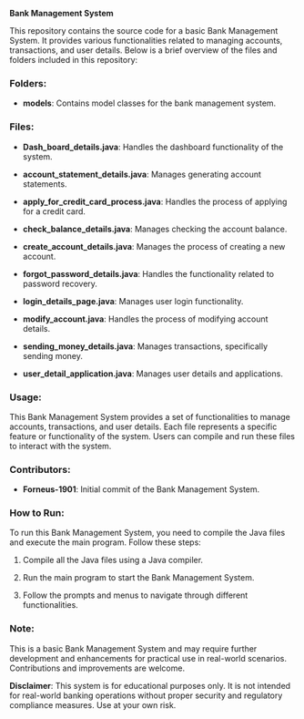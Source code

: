**Bank Management System**

This repository contains the source code for a basic Bank Management System. It provides various functionalities related to managing accounts, transactions, and user details. Below is a brief overview of the files and folders included in this repository:

### Folders:

- **models**: Contains model classes for the bank management system.

### Files:

- **Dash_board_details.java**: Handles the dashboard functionality of the system.
  
- **account_statement_details.java**: Manages generating account statements.
  
- **apply_for_credit_card_process.java**: Handles the process of applying for a credit card.
  
- **check_balance_details.java**: Manages checking the account balance.
  
- **create_account_details.java**: Manages the process of creating a new account.
  
- **forgot_password_details.java**: Handles the functionality related to password recovery.
  
- **login_details_page.java**: Manages user login functionality.
  
- **modify_account.java**: Handles the process of modifying account details.
  
- **sending_money_details.java**: Manages transactions, specifically sending money.
  
- **user_detail_application.java**: Manages user details and applications.

### Usage:

This Bank Management System provides a set of functionalities to manage accounts, transactions, and user details. Each file represents a specific feature or functionality of the system. Users can compile and run these files to interact with the system.

### Contributors:

- **Forneus-1901**: Initial commit of the Bank Management System.

### How to Run:

To run this Bank Management System, you need to compile the Java files and execute the main program. Follow these steps:

1. Compile all the Java files using a Java compiler.
   
2. Run the main program to start the Bank Management System.
   
3. Follow the prompts and menus to navigate through different functionalities.

### Note:

This is a basic Bank Management System and may require further development and enhancements for practical use in real-world scenarios. Contributions and improvements are welcome.

**Disclaimer**: This system is for educational purposes only. It is not intended for real-world banking operations without proper security and regulatory compliance measures. Use at your own risk.
